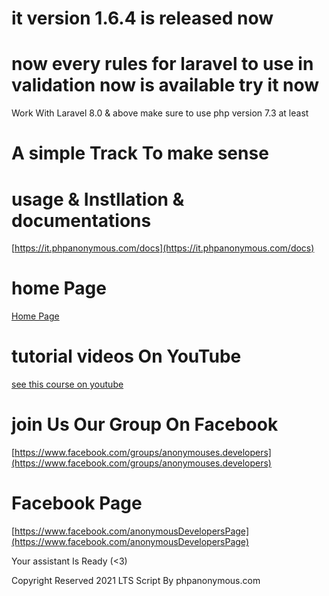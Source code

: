 # it version 1.6.4 is released now
# now every rules for laravel to use in validation now is available try it now
Work With Laravel 8.0 & above make sure to use php version 7.3 at least 
# A simple Track To make sense
# usage & Instllation & documentations
[https://it.phpanonymous.com/docs](https://it.phpanonymous.com/docs)

# home Page
[Home Page](https://it.phpanonymous.com)

# tutorial videos On YouTube

[see this course on youtube ](https://www.youtube.com/playlist?list=PLcfD4HARQRF_IgXv2MSFGbSYqdQNFj9Wu)

# join Us Our Group On Facebook
[https://www.facebook.com/groups/anonymouses.developers](https://www.facebook.com/groups/anonymouses.developers)


# Facebook Page
[https://www.facebook.com/anonymousDevelopersPage](https://www.facebook.com/anonymousDevelopersPage)



Your assistant Is Ready (<3)

Copyright Reserved 2021 LTS Script By phpanonymous.com

